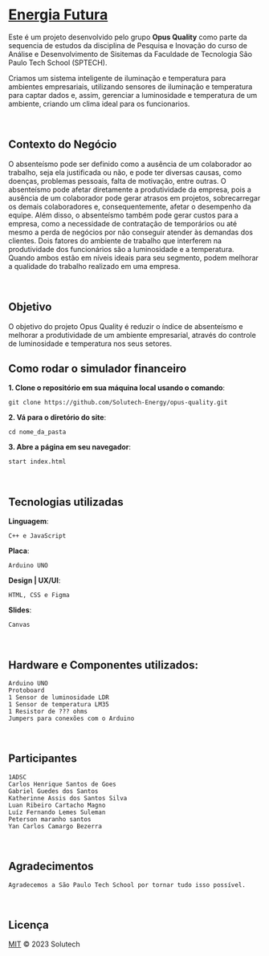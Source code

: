 [Energia Futura](https://github.com/Solutech-Energy/energia-futura)
=================

Este é um projeto desenvolvido pelo grupo <b>Opus Quality</b> como parte da sequencia de estudos da disciplina de Pesquisa e Inovação do curso de Análise e Desenvolvimento de Sisitemas da Faculdade de Tecnologia São Paulo Tech School (SPTECH).

Criamos um sistema inteligente de iluminação e temperatura para ambientes empresariais, utilizando sensores de iluminação e temperatura para captar dados e, assim, gerenciar a luminosidade e temperatura de um ambiente, criando um clima ideal para os funcionarios.

<br>

## Contexto do Negócio

O absenteísmo pode ser definido como a ausência de um colaborador ao trabalho, seja ela justificada ou não, e pode ter diversas causas, como doenças, problemas pessoais, falta de motivação, entre outras. O absenteísmo pode afetar diretamente a produtividade da empresa, pois a ausência de um colaborador pode gerar atrasos em projetos, sobrecarregar os demais colaboradores e, consequentemente, afetar o desempenho da equipe. 
Além disso, o absenteísmo também pode gerar custos para a empresa, como a necessidade de contratação de temporários ou até mesmo a perda de negócios por não conseguir atender às demandas dos clientes.
Dois fatores do ambiente de trabalho que interferem na produtividade dos funcionários são a luminosidade e a temperatura. Quando ambos estão em níveis ideais para seu segmento, podem melhorar a qualidade do trabalho realizado em uma empresa.


<br>

## Objetivo

O objetivo do projeto Opus Quality é reduzir o índice de absenteísmo e melhorar a produtividade de um ambiente empresarial, através do controle de luminosidade e temperatura nos seus setores. 

## Como rodar o simulador financeiro
**1. Clone o repositório em sua máquina local usando o comando**:
```
git clone https://github.com/Solutech-Energy/opus-quality.git
```

**2. Vá para o diretório do site**:
```
cd nome_da_pasta
```
    
**3. Abre a página em seu navegador**:
```
start index.html
```

<br>

## Tecnologias utilizadas
**Linguagem**:
```
C++ e JavaScript
```
    
**Placa**:
```
Arduino UNO
```

**Design | UX/UI**:
```
HTML, CSS e Figma

```
**Slides**:
```
Canvas
```
    
<br>

## Hardware e Componentes utilizados:

    Arduino UNO
    Protoboard
    1 Sensor de luminosidade LDR 
    1 Sensor de temperatura LM35
    1 Resistor de ??? ohms
    Jumpers para conexões com o Arduino
    
<br>

## Participantes
    1ADSC
    Carlos Henrique Santos de Goes
    Gabriel Guedes dos Santos
    Katherinne Assis dos Santos Silva
    Luan Ribeiro Cartacho Magno
    Luíz Fernando Lemes Suleman
    Peterson maranho santos
    Yan Carlos Camargo Bezerra
    
<br>

## Agradecimentos

    Agradecemos a São Paulo Tech School por tornar tudo isso possível. 
    
<br>

## Licença

[MIT](LICENSE) © 2023 Solutech 

